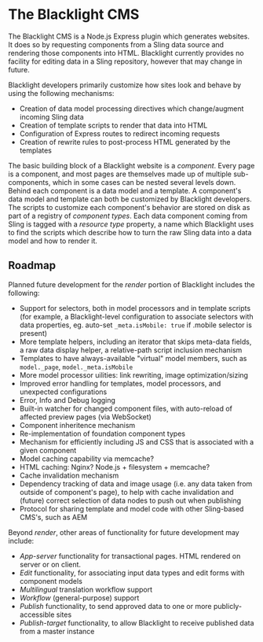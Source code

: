 The Blacklight CMS
==================

The Blacklight CMS is a Node.js Express plugin which generates websites.   It does so by requesting components  from a Sling data source and rendering those components into HTML.  Blacklight currently provides no facility for editing data in a Sling repository, however that may change in future.

Blacklight developers primarily customize how sites look and behave  by using the following mechanisms:

- Creation of data model processing directives which change/augment incoming Sling data
- Creation of template scripts to render that data into HTML
- Configuration of Express routes to redirect incoming requests
- Creation of rewrite rules to post-process HTML generated by the templates

The basic building block of a Blacklight website is a *component*. Every page is a component, and most pages are themselves made up of multiple sub-components, which in some cases can be nested several levels down. Behind each component is a data model and a template.  A component's data model and template can both be customized by Blacklight developers. The scripts to customize each component's behavior are stored on disk as part of a registry of *component types*.  Each data component coming from Sling is tagged with a *resource type* property, a name which Blacklight uses to find the scripts which describe how to turn the raw Sling data into a data model and how to render it.


Roadmap
-------
Planned future development for the _render_ portion of Blacklight includes the following:

- Support for selectors, both in model processors and in template scripts (for example, a Blacklight-level configuration to associate selectors with data properties, eg. auto-set `_meta.isMobile: true` if .mobile selector is present)
- More template helpers, including an iterator that skips meta-data fields, a raw data display helper, a relative-path script inclusion mechanism
- Templates to have always-available "virtual" model members, such as `model._page`, `model._meta.isMobile`
- More model processor uilities: link rewriting, image optimization/sizing
- Improved error handling for templates, model processors, and unexpected configurations
- Error, Info and Debug logging
- Built-in watcher for changed component files, with auto-reload of affected preview pages (via WebSocket)
- Component inheritence mechanism
- Re-implementation of foundation component types
- Mechanism for efficiently including JS and CSS that is associated with a given component
- Model caching capability via memcache?
- HTML caching:  Nginx?  Node.js + filesystem + memcache?
- Cache invalidation mechanism
- Dependency tracking of data and image usage (i.e. any data taken from outside of component's page), to help with cache invalidation and (future) correct selection of data nodes to push out when publishing
- Protocol for sharing template and model code with other Sling-based CMS's, such as AEM



Beyond _render_, other areas of functionality for future development may include:

- _App-server_ functionality for transactional pages.  HTML rendered on server or on client.
- _Edit_ functionality, for associating input data types and edit forms with component models
- _Multilingual_ translation workflow support 
- _Workflow_ (general-purpose) support
- _Publish_ functionality, to send approved data to one or more publicly-accessible sites
- _Publish-target_ functionality, to allow Blacklight to receive published data from a master instance








